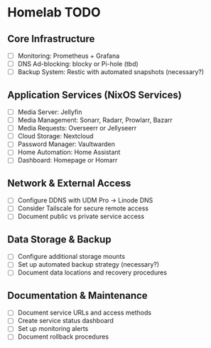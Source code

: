 # Homelab TODO
## Core Infrastructure
- [ ] Monitoring: Prometheus + Grafana
- [ ] DNS Ad-blocking: blocky or Pi-hole (tbd)
- [ ] Backup System: Restic with automated snapshots (necessary?)

## Application Services (NixOS Services)
- [ ] Media Server: Jellyfin
- [ ] Media Management: Sonarr, Radarr, Prowlarr, Bazarr
- [ ] Media Requests: Overseerr or Jellyseerr
- [ ] Cloud Storage: Nextcloud
- [ ] Password Manager: Vaultwarden
- [ ] Home Automation: Home Assistant
- [ ] Dashboard: Homepage or Homarr

## Network & External Access
- [ ] Configure DDNS with UDM Pro → Linode DNS
- [ ] Consider Tailscale for secure remote access
- [ ] Document public vs private service access

## Data Storage & Backup
- [ ] Configure additional storage mounts
- [ ] Set up automated backup strategy (necessary?)
- [ ] Document data locations and recovery procedures

## Documentation & Maintenance
- [ ] Document service URLs and access methods
- [ ] Create service status dashboard
- [ ] Set up monitoring alerts
- [ ] Document rollback procedures